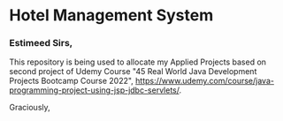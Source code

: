 # Hotel Management System

### Estimeed Sirs,

This repository is being used to allocate my Applied Projects based on second project of Udemy Course "45 Real World Java Development Projects Bootcamp Course 2022", https://www.udemy.com/course/java-programming-project-using-jsp-jdbc-servlets/.

Graciously,
